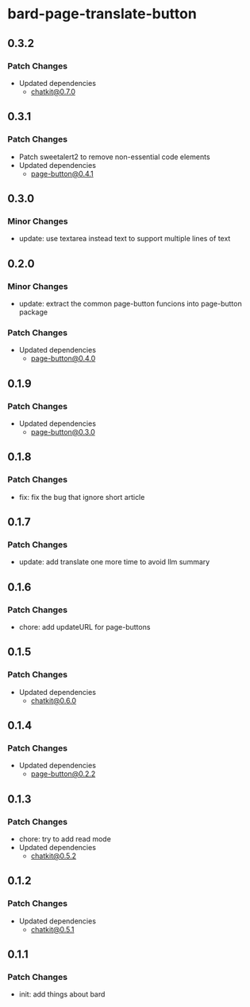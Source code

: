 # bard-page-translate-button

## 0.3.2

### Patch Changes

- Updated dependencies
  - chatkit@0.7.0

## 0.3.1

### Patch Changes

- Patch sweetalert2 to remove non-essential code elements
- Updated dependencies
  - page-button@0.4.1

## 0.3.0

### Minor Changes

- update: use textarea instead text to support multiple lines of text

## 0.2.0

### Minor Changes

- update: extract the common page-button funcions into page-button package

### Patch Changes

- Updated dependencies
  - page-button@0.4.0

## 0.1.9

### Patch Changes

- Updated dependencies
  - page-button@0.3.0

## 0.1.8

### Patch Changes

- fix: fix the bug that ignore short article

## 0.1.7

### Patch Changes

- update: add translate one more time to avoid llm summary

## 0.1.6

### Patch Changes

- chore: add updateURL for page-buttons

## 0.1.5

### Patch Changes

- Updated dependencies
  - chatkit@0.6.0

## 0.1.4

### Patch Changes

- Updated dependencies
  - page-button@0.2.2

## 0.1.3

### Patch Changes

- chore: try to add read mode
- Updated dependencies
  - chatkit@0.5.2

## 0.1.2

### Patch Changes

- Updated dependencies
  - chatkit@0.5.1

## 0.1.1

### Patch Changes

- init: add things about bard
